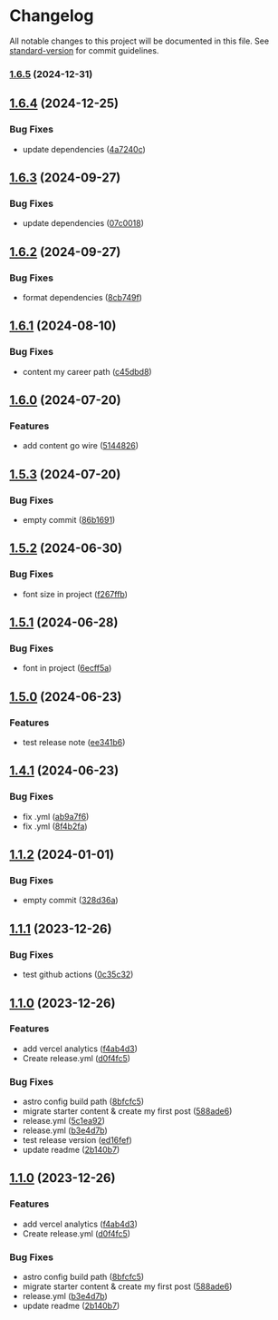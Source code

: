 # Changelog

All notable changes to this project will be documented in this file. See [standard-version](https://github.com/conventional-changelog/standard-version) for commit guidelines.

### [1.6.5](https://github.com/kittichanr/kittichanr-blog/compare/v1.6.6...v1.6.5) (2024-12-31)

## [1.6.4](https://github.com/kittichanr/kittichanr-blog/compare/v1.6.3...v1.6.4) (2024-12-25)


### Bug Fixes

* update dependencies ([4a7240c](https://github.com/kittichanr/kittichanr-blog/commit/4a7240c3f2dbea40a089c487ec4bc266e41eb799))

## [1.6.3](https://github.com/kittichanr/kittichanr-blog/compare/v1.6.2...v1.6.3) (2024-09-27)


### Bug Fixes

* update dependencies ([07c0018](https://github.com/kittichanr/kittichanr-blog/commit/07c001842016e94309e1bd385d697b99baa7001f))

## [1.6.2](https://github.com/kittichanr/kittichanr-blog/compare/v1.6.1...v1.6.2) (2024-09-27)

### Bug Fixes

* format dependencies ([8cb749f](https://github.com/kittichanr/kittichanr-blog/commit/8cb749f2f82fd01e6ca8f553b4f52dc5c817ac1b))

## [1.6.1](https://github.com/kittichanr/kittichanr-blog/compare/v1.6.0...v1.6.1) (2024-08-10)

### Bug Fixes

* content my career path ([c45dbd8](https://github.com/kittichanr/kittichanr-blog/commit/c45dbd86c1d35faf6448857c7d1fb3603f35daf1))

## [1.6.0](https://github.com/kittichanr/kittichanr-blog/compare/v1.5.3...v1.6.0) (2024-07-20)

### Features

* add content go wire ([5144826](https://github.com/kittichanr/kittichanr-blog/commit/51448266b075de5a31e44aa0f9b8f5f59f44945d))

## [1.5.3](https://github.com/kittichanr/kittichanr-blog/compare/v1.5.2...v1.5.3) (2024-07-20)

### Bug Fixes

* empty commit ([86b1691](https://github.com/kittichanr/kittichanr-blog/commit/86b1691a5102ccc995eccbf676db6b48486cf52a))

## [1.5.2](https://github.com/kittichanr/kittichanr-blog/compare/v1.5.1...v1.5.2) (2024-06-30)

### Bug Fixes

* font size in project ([f267ffb](https://github.com/kittichanr/kittichanr-blog/commit/f267ffb24719bc5c783e6f63d612aab2b033ac28))

## [1.5.1](https://github.com/kittichanr/kittichanr-blog/compare/v1.5.0...v1.5.1) (2024-06-28)

### Bug Fixes

* font in project ([6ecff5a](https://github.com/kittichanr/kittichanr-blog/commit/6ecff5a044b488321d390ddc57f851856fe6c889))

## [1.5.0](https://github.com/kittichanr/kittichanr-blog/compare/v1.4.1...v1.5.0) (2024-06-23)

### Features

* test release note ([ee341b6](https://github.com/kittichanr/kittichanr-blog/commit/ee341b682a303953026f6b65e7d7f1c5c988a98b))

## [1.4.1](https://github.com/kittichanr/kittichanr-blog/compare/v1.4.0...v1.4.1) (2024-06-23)

### Bug Fixes

* fix .yml ([ab9a7f6](https://github.com/kittichanr/kittichanr-blog/commit/ab9a7f62ff5ed5b2ff4a0988a7cb9ceabbd22a96))
* fix .yml ([8f4b2fa](https://github.com/kittichanr/kittichanr-blog/commit/8f4b2faa7097a788f3572cc381329a5b93fd2112))

## [1.1.2](https://github.com/kittichanr/kittichanr-blog/compare/v1.1.1...v1.1.2) (2024-01-01)

### Bug Fixes

* empty commit ([328d36a](https://github.com/kittichanr/kittichanr-blog/commit/328d36a596f1726b638deabfb1e56784e36b50e2))

## [1.1.1](https://github.com/kittichanr/kittichanr-blog/compare/v1.1.0...v1.1.1) (2023-12-26)

### Bug Fixes

* test github actions ([0c35c32](https://github.com/kittichanr/kittichanr-blog/commit/0c35c322f9173be30011f575da90e09e13bbd61e))

## [1.1.0](https://github.com/kittichanr/kittichanr-blog/compare/v1.0.0...v1.1.0) (2023-12-26)

### Features

* add vercel analytics ([f4ab4d3](https://github.com/kittichanr/kittichanr-blog/commit/f4ab4d3a5e7e4ca80c8a463049106e82db6a80ef))
* Create release.yml ([d0f4fc5](https://github.com/kittichanr/kittichanr-blog/commit/d0f4fc5ffe5086071f64b9e6fed9c6a3797c3254))

### Bug Fixes

* astro config build path ([8bfcfc5](https://github.com/kittichanr/kittichanr-blog/commit/8bfcfc53e1ea7843643e99fc571cc35b51ccc802))
* migrate starter content & create my first post ([588ade6](https://github.com/kittichanr/kittichanr-blog/commit/588ade60d2ed7ab38d6bab2cceb80b04e1243b73))
* release.yml ([5c1ea92](https://github.com/kittichanr/kittichanr-blog/commit/5c1ea92ac63f0d2e2c27d7bd7f83cfe02e679c6c))
* release.yml ([b3e4d7b](https://github.com/kittichanr/kittichanr-blog/commit/b3e4d7b694e334f387b6f8c39fef03060b3e71ee))
* test release version ([ed16fef](https://github.com/kittichanr/kittichanr-blog/commit/ed16fef5a857595450947b94106ed2e4879cc265))
* update readme ([2b140b7](https://github.com/kittichanr/kittichanr-blog/commit/2b140b748fcc3ce5efdf506bbcb7cac5be2f2542))

## [1.1.0](https://github.com/kittichanr/kittichanr-blog/compare/v1.0.0...v1.1.0) (2023-12-26)

### Features

* add vercel analytics ([f4ab4d3](https://github.com/kittichanr/kittichanr-blog/commit/f4ab4d3a5e7e4ca80c8a463049106e82db6a80ef))
* Create release.yml ([d0f4fc5](https://github.com/kittichanr/kittichanr-blog/commit/d0f4fc5ffe5086071f64b9e6fed9c6a3797c3254))

### Bug Fixes

* astro config build path ([8bfcfc5](https://github.com/kittichanr/kittichanr-blog/commit/8bfcfc53e1ea7843643e99fc571cc35b51ccc802))
* migrate starter content & create my first post ([588ade6](https://github.com/kittichanr/kittichanr-blog/commit/588ade60d2ed7ab38d6bab2cceb80b04e1243b73))
* release.yml ([b3e4d7b](https://github.com/kittichanr/kittichanr-blog/commit/b3e4d7b694e334f387b6f8c39fef03060b3e71ee))
* update readme ([2b140b7](https://github.com/kittichanr/kittichanr-blog/commit/2b140b748fcc3ce5efdf506bbcb7cac5be2f2542))
